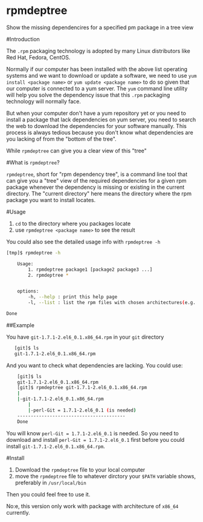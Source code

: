 # rpmdeptree
Show the missing dependencires for a specified pm package in a tree view

#Introduction

The `.rpm` packaging technology is adopted by many Linux distributors like Red Hat, Fedora, CentOS. 

Normally if our computer has been installed with the above list operating systems and we want to download or update a software, we need to use `yum install <package name>` or `yum update <package name>` to do so given that our computer is connected to a yum server. The `yum` command line utility will help you solve the dependency issue that this `.rpm` packaging technology will normally face.

But when your computer don't have a yum repository yet or you need to install a package that lack dependencies on yum server, you need to search the web to download the dependencies for your software manually. This process is always tedious because you don't know what dependencies are you lacking of from the "bottom of the tree".

While `rpmdeptree` can give you a clear view of this "tree"

#What is `rpmdeptree`?

`rpmdeptree`, short for "rpm dependency tree",  is a command line tool that can give you a "tree" view of the required dependencies for a given rpm package whenever the dependency is missing or existing in the current directory. The "current directory" here means the directory where the rpm package you want to install locates.

#Usage

1. `cd` to the directory where you packages locate
2. use `rpmdeptree <package name>` to see the result

You could also see the detailed usage info with `rpmdeptree -h`

```bash
[tmp]$ rpmdeptree -h

    Usage:
        1. rpmdeptree package1 [package2 package3 ...]
        2. rpmdeptree *


    options:
        -h, --help : print this help page
        -l, --list : list the rpm files with chosen architectures(e.g. x86_64) (others not avaliable yet)

Done
```

##Example

You have `git-1.7.1-2.el6_0.1.x86_64.rpm` in your `git` directory

```bash
   [git]$ ls
   git-1.7.1-2.el6_0.1.x86_64.rpm
```

And you want to check what dependencies are lacking. You could use:

```bash
    [git]$ ls
    git-1.7.1-2.el6_0.1.x86_64.rpm
    [git]$ rpmdeptree git-1.7.1-2.el6_0.1.x86_64.rpm
    |
    |-git-1.7.1-2.el6_0.1.x86_64.rpm
        |
        |-perl-Git = 1.7.1-2.el6_0.1 (is needed)
    ----------------------------------------
    Done
```

You will know `perl-Git = 1.7.1-2.el6_0.1` is needed. So you need to download and install `perl-Git = 1.7.1-2.el6_0.1` first before you could install `git-1.7.1-2.el6_0.1.x86_64.rpm`.

#Install

1. Download the `rpmdeptree` file to your local computer
2. move the `rpmdeptree` file to whatever dirctory your `$PATH` variable shows, preferably in `/usr/local/bin`

Then you could feel free to use it. 

No:e, this version only work with package with architecture of `x86_64` currently.

